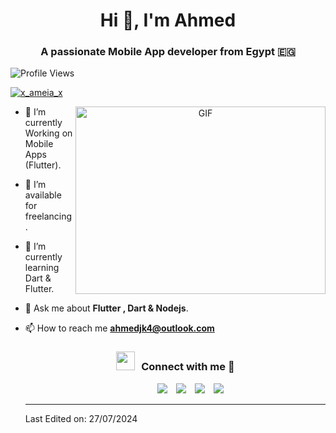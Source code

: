 <h1 align="center">Hi 👋, I'm 
Ahmed</h1>
<h3 align="center">A passionate Mobile App developer from Egypt  🇪🇬</h3>

<p align="left"> <img src="https://komarev.com/ghpvc/?username=ahmedjk4&color=0e75b6&style=flat" alt="Profile Views" /> </p>

<p align="left"> <a href="https://instagram.com/x_ameia_x" target="blank"><img src="https://img.shields.io/badge/Instagram-E4405F?style=for-the-badge&logo=instagram&logoColor=white" alt="x_ameia_x" /></a> </p>

<a target="_blank" align="center">
  <img align="right" top="500" height="300" width="400" alt="GIF" src="https://media.giphy.com/media/SWoSkN6DxTszqIKEqv/giphy.gif">
</a>

- 🌱 I’m currently Working on Mobile Apps (Flutter).

- 🤝 I’m available for freelancing.

- 🌱 I’m currently learning Dart & Flutter.

- 💬 Ask me about **Flutter , Dart & Nodejs**.

- 📫 How to reach me **ahmedjk4@outlook.com**
  <!---
- 📄 Know about my experiences <a href="https://github.com/100rabhcsmc/Me.io/blob/master/01SaurabhChavanReactNativeResume.pdf" target="blank">Resume</a>
<br/>
-->
<h3 align="center" > <img src="https://media.giphy.com/media/iY8CRBdQXODJSCERIr/giphy.gif" width="30" height="30" style="margin-right: 10px;">Connect with me 🤝</h3>

<p align="center">

<div align="center"  class="icons-social" style="margin-left: 10px;">
         &nbsp;&nbsp;&nbsp;&nbsp;&nbsp;&nbsp;&nbsp;&nbsp;&nbsp;&nbsp;&nbsp;&nbsp; <a style="margin-left: 10px;"  target="_blank" href="https://www.linkedin.com/in/ahmed-elessawy-24b329288/">
			<img src="https://img.icons8.com/doodle/40/000000/linkedin--v2.png"></a>
        <a style="margin-left: 10px;" target="_blank" href="https://github.com/ahmedjk4">
		<img src="https://img.icons8.com/doodle/40/000000/github--v1.png"></a>
        <a style="margin-left: 10px;" target="_blank" href="https://instagram.com/x_ameia_x">
			<img src="https://img.icons8.com/doodle/40/000000/instagram-new--v2.png"></a>
		<a style="margin-left: 10px;" target="_blank" href="https://www.youtube.com/channel/UCZAKESwQOY0tU6P_pshMWew?view_as=subscriber">
				<img src="https://img.icons8.com/doodle/1x/youtube--v2.png" ></a> &nbsp;&nbsp; &nbsp;&nbsp;
      </div>

</p>

---

Last Edited on: 27/07/2024

